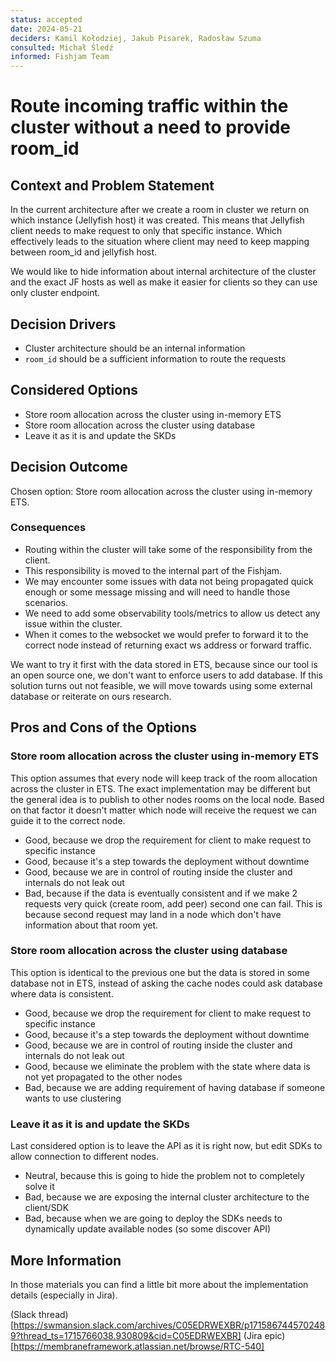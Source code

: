 ```yaml
---
status: accepted
date: 2024-05-21
deciders: Kamil Kołodziej, Jakub Pisarek, Radosław Szuma
consulted: Michał Śledź
informed: Fishjam Team
---
```

# Route incoming traffic within the cluster without a need to provide room_id

## Context and Problem Statement

In the current architecture after we create a room in cluster we return on which instance (Jellyfish host) it was created.
This means that Jellyfish client needs to make request to only that specific instance.
Which effectively leads to the situation where client may need to keep mapping between room_id and jellyfish host.

We would like to hide information about internal architecture of the cluster and the exact JF hosts as well as make it easier for clients so they can use only cluster endpoint.

## Decision Drivers

* Cluster architecture should be an internal information
* `room_id` should be a sufficient information to route the requests

## Considered Options

* Store room allocation across the cluster using in-memory ETS
* Store room allocation across the cluster using database
* Leave it as it is and update the SKDs

## Decision Outcome

Chosen option: Store room allocation across the cluster using in-memory ETS.

### Consequences

- Routing within the cluster will take some of the responsibility from the client.
- This responsibility is moved to the internal part of the Fishjam.
- We may encounter some issues with data not being propagated quick enough or some message missing and will need to handle those scenarios.
- We need to add some observability tools/metrics to allow us detect any issue within the cluster.
- When it comes to the websocket we would prefer to forward it to the correct node instead of returning exact ws address or forward traffic.

We want to try it first with the data stored in ETS, because since our tool is an open source one, we don't want to enforce users to add database.
If this solution turns out not feasible, we will move towards using some external database or reiterate on ours research.

## Pros and Cons of the Options

### Store room allocation across the cluster using in-memory ETS

This option assumes that every node will keep track of the room allocation across the cluster in ETS.
The exact implementation may be different but the general idea is to publish to other nodes rooms on the local node.
Based on that factor it doesn't matter which node will receive the request we can guide it to the correct node.

* Good, because we drop the requirement for client to make request to specific instance
* Good, because it's a step towards the deployment without downtime
* Good, because we are in control of routing inside the cluster and internals do not leak out
* Bad, because if the data is eventually consistent and if we make 2 requests very quick (create room, add peer) second one can fail.
    This is because second request may land in a node which don't have information about that room yet.


### Store room allocation across the cluster using database

This option is identical to the previous one but the data is stored in some database not in ETS,
instead of asking the cache nodes could ask database where data is consistent.

* Good, because we drop the requirement for client to make request to specific instance
* Good, because it's a step towards the deployment without downtime
* Good, because we are in control of routing inside the cluster and internals do not leak out
* Good, because we eliminate the problem with the state where data is not yet propagated to the other nodes
* Bad, because we are adding requirement of having database if someone wants to use clustering


### Leave it as it is and update the SKDs

Last considered option is to leave the API as it is right now, but edit SDKs to allow connection to different nodes.

* Neutral, because this is going to hide the problem not to completely solve it
* Bad, because we are exposing the internal cluster architecture to the client/SDK
* Bad, because when we are going to deploy the SDKs needs to dynamically update available nodes (so some discover API)

## More Information

In those materials you can find a little bit more about the implementation details (especially in Jira).

(Slack thread)[https://swmansion.slack.com/archives/C05EDRWEXBR/p1715867445702489?thread_ts=1715766038.930809&cid=C05EDRWEXBR]
(Jira epic)[https://membraneframework.atlassian.net/browse/RTC-540]